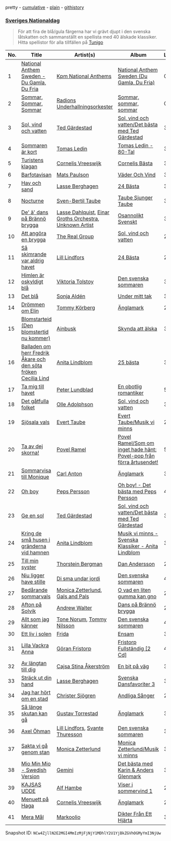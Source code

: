 pretty - [cumulative](/playlists/cumulative/33eWAE7F4bBUAjGtJVtCYB.md) - [plain](/playlists/plain/33eWAE7F4bBUAjGtJVtCYB) - [githistory](https://github.githistory.xyz/mackorone/spotify-playlist-archive/blob/main/playlists/plain/33eWAE7F4bBUAjGtJVtCYB)

### [Sveriges Nationaldag](https://open.spotify.com/playlist/33eWAE7F4bBUAjGtJVtCYB)

> För att fira de blå/gula färgerna har vi grävt djupt i den svenska låtskatten och sammanställt en spellista med 40 älskade klassiker\. Hitta spellistor för alla tillfällen på <a href="spotify:app:tunigo">Tunigo</a>

| No. | Title | Artist(s) | Album | Length |
|---|---|---|---|---|
| 1 | [National Anthem Sweden \- Du Gamla, Du Fria](https://open.spotify.com/track/7nL0243awu5NCbQseIro2q) | [Kpm National Anthems](https://open.spotify.com/artist/3ASrAFrD7EMO3yISaDjs78) | [National Anthem Sweden \(Du Gamla, Du Fria\)](https://open.spotify.com/album/1qqnYZ5RAnPifhypdjCwog) | 0:47 |
| 2 | [Sommar, Sommar, Sommar](https://open.spotify.com/track/4OWOm8ol4P3uUT81eyRZxE) | [Radions Underhallningsorkester](https://open.spotify.com/artist/7ekQSEOZHUS6bUkOqBTDwh) | [Sommar, sommar, sommar](https://open.spotify.com/album/0l537xeeUQXZAkArjKmb2H) | 0:45 |
| 3 | [Sol, vind och vatten](https://open.spotify.com/track/4IyN7o0glm8gXgvEvT6oiZ) | [Ted Gärdestad](https://open.spotify.com/artist/6zpub6jbY6CdrcqQsDq8P4) | [Sol, vind och vatten/Det bästa med Ted Gärdestad](https://open.spotify.com/album/5nFegfmG4jQHvYVX0Mgr2A) | 3:09 |
| 4 | [Sommaren är kort](https://open.spotify.com/track/6wnWpJGIcYrY7P6yIikerN) | [Tomas Ledin](https://open.spotify.com/artist/518rTAIFPwQjLUSi4Pdzzn) | [Tomas Ledin \- 80\-Tal](https://open.spotify.com/album/0YdkVmcOnLjq178i8I2RzK) | 3:03 |
| 5 | [Turistens klagan](https://open.spotify.com/track/7E1LNK9XBkrBlVmiyBO6Sp) | [Cornelis Vreeswijk](https://open.spotify.com/artist/5B38ZGYpd0msq1LKOyz2r9) | [Cornelis Bästa](https://open.spotify.com/album/6eoQyqhkcoDgjMHsqAphHs) | 3:16 |
| 6 | [Barfotavisan](https://open.spotify.com/track/3f559IV4JDAlFO6SlG4usl) | [Mats Paulson](https://open.spotify.com/artist/0HW2OAV5XOPQgKoFx2Q6uJ) | [Väder Och Vind](https://open.spotify.com/album/7mbzFNxIbje2j3oq7ElGau) | 3:24 |
| 7 | [Hav och sand](https://open.spotify.com/track/5b2SSDZIQzcaduHUoEPPpV) | [Lasse Berghagen](https://open.spotify.com/artist/7kdGjv0IIQJcU2bth1yoqY) | [24 Bästa](https://open.spotify.com/album/4JciWM1Szae5nylLTHBVTH) | 3:12 |
| 8 | [Nocturne](https://open.spotify.com/track/06rWBPnq8cNfLlZEAyP1FL) | [Sven\-Bertil Taube](https://open.spotify.com/artist/7Gl6zw4YYJQ1CAgs7oEBPY) | [Taube Sjunger Taube](https://open.spotify.com/album/5T85NS6pAaXZ8eM21izrXe) | 3:00 |
| 9 | [De' ä' dans på Brännö brygga](https://open.spotify.com/track/4btmnUhwGptXwOV2tSCMvN) | [Lasse Dahlquist](https://open.spotify.com/artist/2QHYFZGCFIoIlU2GrAj664), [Einar Groths Orchestra](https://open.spotify.com/artist/1kksoejNGEWwcdQ2XRZ9IW), [Unknown Artist](https://open.spotify.com/artist/74Ch11L4833kZ9VfyziR3K) | [Osannolikt Svenskt](https://open.spotify.com/album/5y4svVH50PNDryrQTizEB7) | 3:17 |
| 10 | [Att angöra en brygga](https://open.spotify.com/track/3drbNrqO4iNlzCBLUOChpE) | [The Real Group](https://open.spotify.com/artist/4EIXOUTnf8Gtbk2kq4LYNK) | [Sol, vind och vatten](https://open.spotify.com/album/5ByQdOQTMaqhdtgudt2Ivm) | 2:29 |
| 11 | [Så skimrande var aldrig havet](https://open.spotify.com/track/2Ghsy6SwtSqiwslp7bJrSv) | [Lill Lindfors](https://open.spotify.com/artist/7CAcmPN2c4Tw70JQScmdwC) | [24 Bästa](https://open.spotify.com/album/28Q6o36lPOPWvMl6BcY69Q) | 2:37 |
| 12 | [Himlen är oskyldigt blå](https://open.spotify.com/track/4cWqg5Ii9qHX33jjiLdV4m) | [Viktoria Tolstoy](https://open.spotify.com/artist/7blyuo5sQPRB2tmtUf2SpZ) | [Den svenska sommaren](https://open.spotify.com/album/5P5XwOAYMZleMz7HLqTYlX) | 3:54 |
| 13 | [Det blå](https://open.spotify.com/track/2Bc9r8LaZvW9EgB2zOgcij) | [Sonja Aldén](https://open.spotify.com/artist/3XyHsKlvXenLURpECPEQOJ) | [Under mitt tak](https://open.spotify.com/album/0JVsx5CVxCBlpEOIfy7uoj) | 3:26 |
| 14 | [Drömmen om Elin](https://open.spotify.com/track/4razqcIog5PxJQu5bKZmGt) | [Tommy Körberg](https://open.spotify.com/artist/6R21HSNyo7HVac8pyqY3T2) | [Änglamark](https://open.spotify.com/album/4ArA86KBWpxyBxVPfkAzd9) | 2:27 |
| 15 | [Blomstarteid \(Den blomstertid nu kommer\)](https://open.spotify.com/track/3VijGUUqjWsYBe1s4eLEXJ) | [Ainbusk](https://open.spotify.com/artist/4bkmsIjrznXB4Eg19UATWt) | [Skynda att älska](https://open.spotify.com/album/4ORwenjc6VrwVb00DGV1B1) | 3:51 |
| 16 | [Balladen om herr Fredrik Åkare och den söta fröken Cecilia Lind](https://open.spotify.com/track/4rDR0voqaAssWMNqaxHItT) | [Anita Lindblom](https://open.spotify.com/artist/2mcJ23guBaJ3g8i8Hjjw6E) | [25 bästa](https://open.spotify.com/album/1FcDOfoPCjXVz6edERlgUQ) | 3:17 |
| 17 | [Ta mig till havet](https://open.spotify.com/track/6NHKAWhkZPiV0PJwuUQMol) | [Peter Lundblad](https://open.spotify.com/artist/5yuHwiLMl8Mz5onBhn5HII) | [En obotlig romantiker](https://open.spotify.com/album/4DBEhoe3aXeQvKpXsujnwA) | 5:08 |
| 18 | [Det gåtfulla folket](https://open.spotify.com/track/22w34SVETVpaPtfuuqHpQo) | [Olle Adolphson](https://open.spotify.com/artist/4hkOyd0eTeViYkZooM4Jay) | [Sol, vind och vatten](https://open.spotify.com/album/5ByQdOQTMaqhdtgudt2Ivm) | 3:33 |
| 19 | [Sjösala vals](https://open.spotify.com/track/5rTZToEwovN6JEBcPps7Ph) | [Evert Taube](https://open.spotify.com/artist/3fUWKywZQbkzjqydZH15fT) | [Evert Taube/Musik vi minns](https://open.spotify.com/album/5AO3qm5hMQR6ebrrL47nYi) | 2:57 |
| 20 | [Ta av dej skorna!](https://open.spotify.com/track/4Zv0HillN5kfwLNnCafsNN) | [Povel Ramel](https://open.spotify.com/artist/2JXHbGSfNgJ25884YBIruo) | [Povel Ramel/Som om inget hade hänt: Povel\-pop från förra årtusendet!](https://open.spotify.com/album/55tXi5zeF6xg6PYlIYPvDP) | 5:22 |
| 21 | [Sommarvisa till Monique](https://open.spotify.com/track/4EID5HiCscYucwCkGJtTTG) | [Carl Anton](https://open.spotify.com/artist/1cat5qANo5zS8TawCLUGAP) | [Änglamark](https://open.spotify.com/album/4ArA86KBWpxyBxVPfkAzd9) | 3:38 |
| 22 | [Oh boy](https://open.spotify.com/track/4UFb5t3CvBprPee5l8KXN3) | [Peps Persson](https://open.spotify.com/artist/5xmgC1jISe31QZSp8gqKUJ) | [Oh boy! \- Det bästa med Peps Persson](https://open.spotify.com/album/5ePdCgSsR80U6zQcU6jpW1) | 4:04 |
| 23 | [Ge en sol](https://open.spotify.com/track/2dGmmktcPOB3OLds6zKG3H) | [Ted Gärdestad](https://open.spotify.com/artist/6zpub6jbY6CdrcqQsDq8P4) | [Sol, vind och vatten/Det bästa med Ted Gärdestad](https://open.spotify.com/album/5nFegfmG4jQHvYVX0Mgr2A) | 3:00 |
| 24 | [Kring de små husen i gränderna vid hamnen](https://open.spotify.com/track/3CvcJL9c11U5DKjBgzg2jE) | [Anita Lindblom](https://open.spotify.com/artist/2mcJ23guBaJ3g8i8Hjjw6E) | [Musik vi minns \- Svenska Klassiker \- Anita Lindblom](https://open.spotify.com/album/72VGnWFv2SP2Exx8CMmEyP) | 3:36 |
| 25 | [Till min syster](https://open.spotify.com/track/0Cb4p7iH6DjBjmWPhfGuKo) | [Thorstein Bergman](https://open.spotify.com/artist/6RN0Wp8CBr7bij8JzB1qG2) | [Dan Andersson](https://open.spotify.com/album/55SIYzqiP09PVpXwDMzuxS) | 2:07 |
| 26 | [Niu ligger have stille](https://open.spotify.com/track/7Fuv6EChcCUeGFscYPyaV8) | [Di sma undar jordi](https://open.spotify.com/artist/4nMn2UgtOPeVl1xyTh0Xir) | [Den svenska sommaren](https://open.spotify.com/album/5P5XwOAYMZleMz7HLqTYlX) | 4:36 |
| 27 | [Bedårande sommarvals](https://open.spotify.com/track/0SgGRz86Qzr6q0td2rBBjm) | [Monica Zetterlund](https://open.spotify.com/artist/7mvvG63CNSY93JWAJ37rnD), [Gals and Pals](https://open.spotify.com/artist/5jzboyuEKmtEVn8SqAnPVd) | [O vad en liten gumma kan gno](https://open.spotify.com/album/5fSDA3K2BP3bHRwOQyySo0) | 2:32 |
| 28 | [Afton på Solvik](https://open.spotify.com/track/35aEw0M5M0WPA7jobI12w8) | [Andrew Walter](https://open.spotify.com/artist/2Yxp7rubuk3AIyix35fUTi) | [Dans på Brännö brygga](https://open.spotify.com/album/367In3E9IyjFgZw8wtDVKt) | 2:42 |
| 29 | [Allt som jag känner](https://open.spotify.com/track/2QxhwvGFTcjdzicyUJaREZ) | [Tone Norum](https://open.spotify.com/artist/0a6rCwqcO5k3S6nHJFCRyn), [Tommy Nilsson](https://open.spotify.com/artist/0PnNyzP7CgoDXZHr6cWOyq) | [Den svenska sommaren](https://open.spotify.com/album/5P5XwOAYMZleMz7HLqTYlX) | 4:10 |
| 30 | [Ett liv i solen](https://open.spotify.com/track/6OVkH9hsMLTTGP0SDYwTLK) | [Frida](https://open.spotify.com/artist/5uOVb4hLSQVbHbVVt27tV1) | [Ensam](https://open.spotify.com/album/3ssNBlU22lLeuYEiUhkDAS) | 3:52 |
| 31 | [Lilla Vackra Anna](https://open.spotify.com/track/237NEFOtZLXpgLL11J3L3n) | [Göran Fristorp](https://open.spotify.com/artist/2Yo1VjRnajVV0548nqI5gG) | [Fristorp Fullständig \[2 Cd\]](https://open.spotify.com/album/1sDi72AIyFuoMK3mGE5P0r) | 4:08 |
| 32 | [Av längtan till dig](https://open.spotify.com/track/4s7bzuomGTaQ57m9ewrdzD) | [Cajsa Stina Åkerström](https://open.spotify.com/artist/0N98N0DiskOexjlZjJ6YZ7) | [En bit på väg](https://open.spotify.com/album/1FCgSQmMwUhUSu0Qd8GH9W) | 3:31 |
| 33 | [Sträck ut din hand](https://open.spotify.com/track/1Lc7bKPaiBceH4NYkLDn2P) | [Lasse Berghagen](https://open.spotify.com/artist/7kdGjv0IIQJcU2bth1yoqY) | [Svenska Dansfavoriter 3](https://open.spotify.com/album/11zaLW3fRLxEgKO31a7O0R) | 3:39 |
| 34 | [Jag har hört om en stad](https://open.spotify.com/track/7trkcOCPx0csUuGN3lx8Vv) | [Christer Sjögren](https://open.spotify.com/artist/3zxcIxs8CwOEJaPYDKDtTE) | [Andliga Sånger](https://open.spotify.com/album/2TZcPwBphNKyubx44lWLLe) | 2:32 |
| 35 | [Så länge skutan kan gå](https://open.spotify.com/track/3wuNF70gxsyRYbp2uab5Ih) | [Gustav Torrestad](https://open.spotify.com/artist/165vNnFdkyAw88udlcY7eJ) | [Änglamark](https://open.spotify.com/album/4ArA86KBWpxyBxVPfkAzd9) | 3:11 |
| 36 | [Axel Öhman](https://open.spotify.com/track/2VB00EzKCghtYuJgctvTGu) | [Lill Lindfors](https://open.spotify.com/artist/7CAcmPN2c4Tw70JQScmdwC), [Svante Thuresson](https://open.spotify.com/artist/5p3OgFVHTqd8MAGGxlOYl3) | [Den svenska sommaren](https://open.spotify.com/album/5P5XwOAYMZleMz7HLqTYlX) | 3:57 |
| 37 | [Sakta vi gå genom stan](https://open.spotify.com/track/6v6KRuPie9HjtfF9MVjAr7) | [Monica Zetterlund](https://open.spotify.com/artist/7mvvG63CNSY93JWAJ37rnD) | [Monica Zetterlund/Musik vi minns](https://open.spotify.com/album/5Ts2TeXGs21S3rwLy13ls7) | 3:19 |
| 38 | [Mio Min Mio \- Swedish Version](https://open.spotify.com/track/1kGCVXPS24VC26fG5MT21F) | [Gemini](https://open.spotify.com/artist/3NOJk6zZMTnwXVZkAu3Kgj) | [Det bästa med Karin & Anders Glenmark](https://open.spotify.com/album/5poZvTtZy7KsRNECvTF3LW) | 3:57 |
| 39 | [KAJSAS UDDE](https://open.spotify.com/track/6hiirNI2vl0Tb4oveY7LcT) | [Alf Hambe](https://open.spotify.com/artist/39cbWtgWgyTsE38vke37fn) | [Viser i sommervind 1](https://open.spotify.com/album/0ig4qmR3mZhvq91g7cSotZ) | 2:26 |
| 40 | [Menuett på Haga](https://open.spotify.com/track/0IiZDoKIp8VMW4X5nTVzrw) | [Cornelis Vreeswijk](https://open.spotify.com/artist/5B38ZGYpd0msq1LKOyz2r9) | [Änglamark](https://open.spotify.com/album/4ArA86KBWpxyBxVPfkAzd9) | 2:59 |
| 41 | [Mera Mål](https://open.spotify.com/track/4xi2jcRkIXIJ9KwVcGPFvx) | [Markoolio](https://open.spotify.com/artist/0cAOG10Gh3ORpBRZ9c7Zam) | [Dikter Från Ett Hjärta](https://open.spotify.com/album/4nr7H6gtXYmvUOGig6kN0K) | 3:47 |

Snapshot ID: `NCw4ZjllN2E2MGI4MmIzMjFjNjY1MDhlY2U1YjBkZGVhOGMyYmI3NjUw`